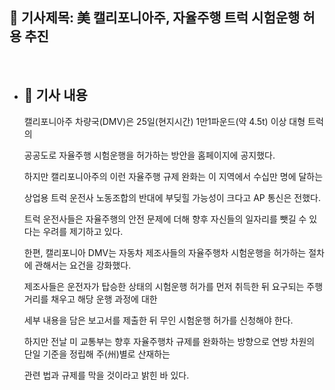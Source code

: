## 📰 기사제목: 美 캘리포니아주, 자율주행 트럭 시험운행 허용 추진
<br>

- ## 📄 기사 내용 
  캘리포니아주 차량국(DMV)은 25일(현지시간) 1만1파운드(약 4.5t) 이상 대형 트럭의 

  공공도로 자율주행 시험운행을 허가하는 방안을 홈페이지에 공지했다.

  하지만 캘리포니아주의 이런 자율주행 규제 완화는 이 지역에서 수십만 명에 달하는

  상업용 트럭 운전사 노동조합의 반대에 부딪힐 가능성이 크다고 AP 통신은 전했다.

  트럭 운전사들은 자율주행의 안전 문제에 더해 향후 자신들의 일자리를 뺏길 수 있다는 우려를 제기하고 있다.

  한편, 캘리포니아 DMV는 자동차 제조사들의 자율주행차 시험운행을 허가하는 절차에 관해서는 요건을 강화했다.

  제조사들은 운전자가 탑승한 상태의 시험운행 허가를 먼저 취득한 뒤 요구되는 주행 거리를 채우고 해당 운행 과정에 대한

  세부 내용을 담은 보고서를 제출한 뒤 무인 시험운행 허가를 신청해야 한다.

  하지만 전날 미 교통부는 향후 자율주행차 규제를 완화하는 방향으로 연방 차원의 단일 기준을 정립해 주(州)별로 산재하는

  관련 법과 규제를 막을 것이라고 밝힌 바 있다.
  
